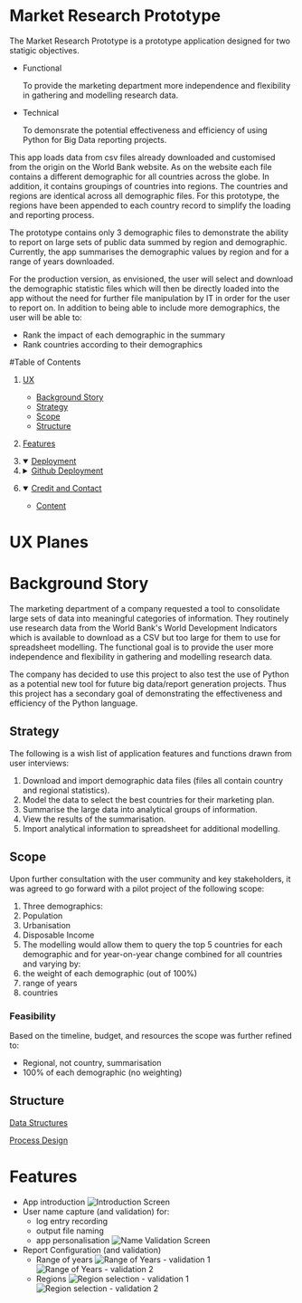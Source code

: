 # Market Research Prototype

The Market Research Prototype is a prototype application designed for two statigic objectives.

- Functional

    To provide the marketing department more independence and flexibility in gathering and modelling research data.

- Technical

    To demonsrate the potential effectiveness and efficiency of using Python for Big Data reporting projects.

This app loads data from csv files already downloaded and customised from the origin on the World Bank website. As on the website each file contains a different demographic for all countries across the globe.  In addition, it contains groupings of 
countries into regions.  The countries and regions are identical across all demographic files. For this prototype, the regions have been appended to each country record to simplify the loading and reporting process.

The prototype contains only 3 demographic files to demonstrate the ability to report
on large sets of public data summed by region and demographic. Currently, the app
summarises the demographic values by region and for a range of years downloaded.

For the production version, as envisioned, the user will select and download the
demographic statistic files which will then be directly loaded into the app without the need for further file manipulation by IT in order for the user to report on. In addition to being able to include more demographics, the user will be able to:
- Rank the impact of each demographic in the summary
- Rank countries according to their demographics


#Table of Contents

1. [UX](#ux-planes)
    - [Background Story](background-story)
    - [Strategy](#strategy)
    - [Scope](#scope)
    - [Structure](#structure)
2. [Features](#features)

5. <details open>
    <summary><a href="#deployment">Deployment</a></summary>

    <li><details>
    <summary><a href="#github-deployment">Github Deployment</a></summary>

    - [Github Preparation](#github-preparation)
    - [Github Instructions](#github-instructions)
    </details></li>
    </ul>
</details>

6. <details open>
    <summary><a href="#credit-and-contact">Credit and Contact</a></summary>

    - [Content](#content)

</details>

# UX Planes
# Background Story

The marketing department of a company requested a tool to consolidate large sets of data into meaningful categories of information. They routinely use research data from the World Bank's World Development Indicators which is available to download as a CSV but too large for them to use for spreadsheet modelling. The functional goal is to provide the user more independence and flexibility in gathering and modelling research data.

The company has decided to use this project to also test the use of Python as a potential new tool for future big data/report generation projects. Thus this project has a secondary goal of demonstrating the effectiveness and efficiency of the Python language.
## Strategy

The following is a wish list of application features and functions drawn from user interviews:

1. Download and import demographic data files (files all contain country and regional statistics).
2. Model the data to select the best countries for their marketing plan.
3. Summarise the large data into analytical groups of information.
4. View the results of the summarisation.
5. Import analytical information to spreadsheet for additional modelling.

## Scope

Upon further consultation with the user community and key stakeholders, it was agreed to go forward with a pilot project of the following scope:

1. Three demographics:
  1. Population
  2. Urbanisation
  3. Disposable Income
2. The modelling would allow them to query the top 5 countries for each demographic and for year-on-year change combined for all countries and varying by:
  1. the weight of each demographic (out of 100%)
  2. range of years
  3. countries

### Feasibility

Based on the timeline, budget, and resources the scope was further refined to:

- Regional, not country, summarisation
- 100% of each demographic (no weighting)

## Structure

[Data Structures](https://drive.google.com/file/d/1bmDEPD3KhVa_wrLIyS6WBPk9UtRFXFSf/view?usp=sharing)

[Process Design](https://drive.google.com/file/d/1aRZ9r7KIuD9CYvLSRKJ-CEYSc5KUKemT/view?usp=share_link)

# Features
- App introduction
![Introduction Screen](/assets/docs/Start_Screen.png)
- User name capture (and validation) for:
    - log entry recording
    - output file naming
    - app personalisation
![Name Validation Screen](/assets/docs/Name_Validation.png)
- Report Configuration (and validation)
    - Range of years
![Range of Years - validation 1](/assets/docs/Year_Validation1.png)
![Range of Years - validation 2](/assets/docs/Year_Validation2.png)
    - Regions
![Region selection - validation 1](/assets/docs/Region_Validation1.png)
![Region selection - validation 2](/assets/docs/Region_Validation2.png)